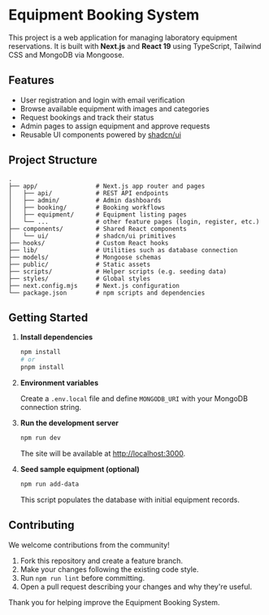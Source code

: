 # Equipment Booking System

This project is a web application for managing laboratory equipment reservations. It is built with **Next.js** and **React 19** using TypeScript, Tailwind CSS and MongoDB via Mongoose.

## Features

- User registration and login with email verification
- Browse available equipment with images and categories
- Request bookings and track their status
- Admin pages to assign equipment and approve requests
- Reusable UI components powered by [shadcn/ui](https://ui.shadcn.com)

## Project Structure

```text
.
├── app/                # Next.js app router and pages
│   ├── api/            # REST API endpoints
│   ├── admin/          # Admin dashboards
│   ├── booking/        # Booking workflows
│   ├── equipment/      # Equipment listing pages
│   └── ...             # other feature pages (login, register, etc.)
├── components/         # Shared React components
│   └── ui/             # shadcn/ui primitives
├── hooks/              # Custom React hooks
├── lib/                # Utilities such as database connection
├── models/             # Mongoose schemas
├── public/             # Static assets
├── scripts/            # Helper scripts (e.g. seeding data)
├── styles/             # Global styles
├── next.config.mjs     # Next.js configuration
└── package.json        # npm scripts and dependencies
```

## Getting Started

1. **Install dependencies**

   ```bash
   npm install
   # or
   pnpm install
   ```

2. **Environment variables**

   Create a `.env.local` file and define `MONGODB_URI` with your MongoDB connection string.

3. **Run the development server**

   ```bash
   npm run dev
   ```

   The site will be available at <http://localhost:3000>.

4. **Seed sample equipment (optional)**

   ```bash
   npm run add-data
   ```

   This script populates the database with initial equipment records.

## Contributing

We welcome contributions from the community!

1. Fork this repository and create a feature branch.
2. Make your changes following the existing code style.
3. Run `npm run lint` before committing.
4. Open a pull request describing your changes and why they're useful.

Thank you for helping improve the Equipment Booking System.

